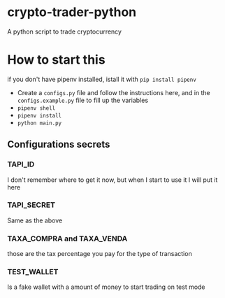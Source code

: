 # crypto-trader-python

A python script to trade cryptocurrency

# How to start this

if you don't have pipenv installed, istall it with `pip install pipenv`

- Create a `configs.py` file and follow the instructions here, and in the `configs.example.py` file to fill up the variables
- `pipenv shell`
- `pipenv install`
- `python main.py`

## Configurations secrets

### TAPI_ID

I don't remember where to get it now, but when I start to use it I will put it here

### TAPI_SECRET

Same as the above

### TAXA_COMPRA and TAXA_VENDA

those are the tax percentage you pay for the type of transaction

### TEST_WALLET

Is a fake wallet with a amount of money to start trading on test mode
